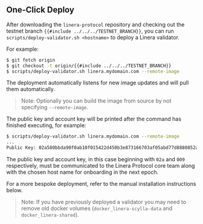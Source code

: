## One-Click Deploy

After downloading the `linera-protocol` repository and checking out the testnet
branch `{{#include ../../../TESTNET_BRANCH}}`, you can run
`scripts/deploy-validator.sh <hostname>` to deploy a Linera validator.

For example:

```bash
$ git fetch origin
$ git checkout -t origin/{{#include ../../../TESTNET_BRANCH}}
$ scripts/deploy-validator.sh linera.mydomain.com --remote-image
```

The deployment automatically listens for new image updates and will pull them
automatically.

> Note: Optionally you can build the image from source by not specifying
> `--remote-image`.

The public key and account key will be printed after the command has finished
executing, for example:

```bash
$ scripts/deploy-validator.sh linera.mydomain.com --remote-image
...
Public Key: 02a580bbda90f0ab10f015422d450b3e873166703af05abd77d8880852a3504e4d,009b2ecc5d39645e81ff01cfe4ceeca5ec207d822762f43b35ef77b2367666a7f8
```

The public key and account key, in this case beginning with `02a` and `009`
respectively, must be communicated to the Linera Protocol core team along with
the chosen host name for onboarding in the next epoch.

For a more bespoke deployment, refer to the manual installation instructions
below.

> Note: If you have previously deployed a validator you may need to remove old
> docker volumes (`docker_linera-scylla-data` and `docker_linera-shared`).
